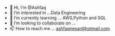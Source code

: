 - 👋 Hi, I’m @Ashfaq
- 👀 I’m interested in ...Data Engineering 
- 🌱 I’m currently learning ... AWS,Python and SQL  
- 💞️ I’m looking to collaborate on ...
- 📫 How to reach me ... ashfaqnesar@hotmail.com

<!---
imashfaque/imashfaque is a ✨ special ✨ repository because its `README.md` (this file) appears on your GitHub profile.
You can click the Preview link to take a look at your changes.
--->
